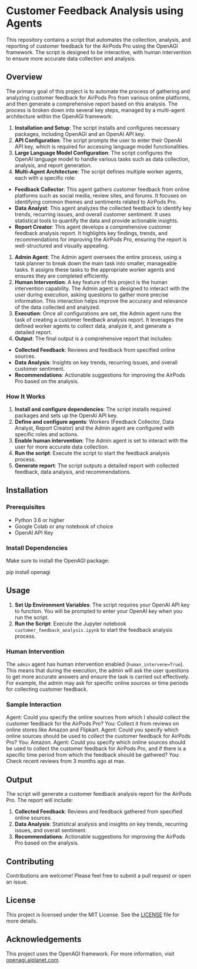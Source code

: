 # Customer Feedback Analysis using Agents

This repository contains a script that automates the collection, analysis, and reporting of customer feedback for the AirPods Pro using the OpenAGI framework. The script is designed to be interactive, with human intervention to ensure more accurate data collection and analysis.

## Overview

The primary goal of this project is to automate the process of gathering and analyzing customer feedback for AirPods Pro from various online platforms, and then generate a comprehensive report based on this analysis. The process is broken down into several key steps, managed by a multi-agent architecture within the OpenAGI framework:

1.  **Installation and Setup**: The script installs and configures necessary packages, including OpenAGI and an OpenAI API key.
2.  **API Configuration**: The script prompts the user to enter their OpenAI API key, which is required for accessing language model functionalities.
3.  **Large Language Model Configuration**: The script configures the OpenAI language model to handle various tasks such as data collection, analysis, and report generation.
4.  **Multi-Agent Architecture**: The script defines multiple worker agents, each with a specific role:

*   **Feedback Collector**: This agent gathers customer feedback from online platforms such as social media, review sites, and forums. It focuses on identifying common themes and sentiments related to AirPods Pro.
*   **Data Analyst**: This agent analyzes the collected feedback to identify key trends, recurring issues, and overall customer sentiment. It uses statistical tools to quantify the data and provide actionable insights.
*   **Report Creator**: This agent develops a comprehensive customer feedback analysis report. It highlights key findings, trends, and recommendations for improving the AirPods Pro, ensuring the report is well-structured and visually appealing.

1.  **Admin Agent**: The Admin agent oversees the entire process, using a task planner to break down the main task into smaller, manageable tasks. It assigns these tasks to the appropriate worker agents and ensures they are completed efficiently.
2.  **Human Intervention**: A key feature of this project is the human intervention capability. The Admin agent is designed to interact with the user during execution, asking questions to gather more precise information. This interaction helps improve the accuracy and relevance of the data collected and analyzed.
3.  **Execution**: Once all configurations are set, the Admin agent runs the task of creating a customer feedback analysis report. It leverages the defined worker agents to collect data, analyze it, and generate a detailed report.
4.  **Output**: The final output is a comprehensive report that includes:

*   **Collected Feedback**: Reviews and feedback from specified online sources.
*   **Data Analysis**: Insights on key trends, recurring issues, and overall customer sentiment.
*   **Recommendations**: Actionable suggestions for improving the AirPods Pro based on the analysis.

### How It Works

1.  **Install and configure dependencies**: The script installs required packages and sets up the OpenAI API key.
2.  **Define and configure agents**: Workers (Feedback Collector, Data Analyst, Report Creator) and the Admin agent are configured with specific roles and actions.
3.  **Enable human intervention**: The Admin agent is set to interact with the user for more accurate data collection.
4.  **Run the script**: Execute the script to start the feedback analysis process.
5.  **Generate report**: The script outputs a detailed report with collected feedback, data analysis, and recommendations.

## Installation

### Prerequisites

* Python 3.6 or higher
* Google Colab or any notebook of choice
* OpenAI API Key

### Install Dependencies

Make sure to install the OpenAGI package:

pip install openagi

## Usage

1.  **Set Up Environment Variables**: The script requires your OpenAI API key to function. You will be prompted to enter your OpenAI key when you run the script.
2.  **Run the Script**: Execute the Jupyter notebook `customer_feedback_analysis.ipynb` to start the feedback analysis process.

### Human Intervention

The `admin` agent has human intervention enabled (`human_intervene=True`). This means that during the execution, the admin will ask the user questions to get more accurate answers and ensure the task is carried out effectively. For example, the admin may ask for specific online sources or time periods for collecting customer feedback.

### Sample Interaction

Agent: Could you specify the online sources from which I should collect the customer feedback for the AirPods Pro?
You: Collect it from reviews on online stores like Amazon and Flipkart.
Agent: Could you specify which online sources should be used to collect the customer feedback for AirPods Pro?
You: Amazon.
Agent: Could you specify which online sources should be used to collect the customer feedback for AirPods Pro, and if there is a specific time period from which the feedback should be gathered?
You: Check recent reviews from 3 months ago at max.

## Output

The script will generate a customer feedback analysis report for the AirPods Pro. The report will include:

1.  **Collected Feedback**: Reviews and feedback gathered from specified online sources.
2.  **Data Analysis**: Statistical analysis and insights on key trends, recurring issues, and overall sentiment.
3.  **Recommendations**: Actionable suggestions for improving the AirPods Pro based on the analysis.

## Contributing

Contributions are welcome! Please feel free to submit a pull request or open an issue.

## License

This project is licensed under the MIT License. See the [LICENSE](LICENSE) file for more details.

## Acknowledgements

This project uses the OpenAGI framework. For more information, visit [openagi.aiplanet.com](https://openagi.aiplanet.com).
